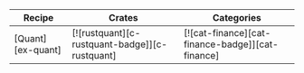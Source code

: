 | Recipe | Crates | Categories |
|---|---|---|
| [Quant][ex-quant] | [![rustquant][c-rustquant-badge]][c-rustquant] |  [![cat-finance][cat-finance-badge]][cat-finance] |
